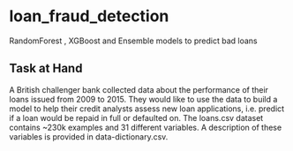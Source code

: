 # loan_fraud_detection

RandomForest , XGBoost and Ensemble models to predict bad loans

## Task at Hand

A British challenger bank collected data about the performance of their loans issued from 2009 to 2015. They would like to use the data to build a model to help their credit analysts assess new loan applications, i.e. predict if a loan would be repaid in full or defaulted on. The loans.csv dataset contains ~230k examples and 31 different variables. A description of these variables is provided in data-dictionary.csv.
